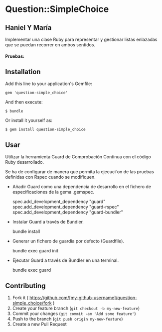 # Question::SimpleChoice

## Haniel Y María

Implementar una clase Ruby para representar y gestionar listas enlazadas que se puedan recorrer en ambos sentidos.

#### Pruebas:


## Installation

Add this line to your application's Gemfile:

    gem 'question-simple_choice'

And then execute:

    $ bundle

Or install it yourself as:

    $ gem install question-simple_choice

## Usar

Utilizar la herramienta Guard de Comprobación Continua con el código Ruby desarrollado.

Se ha de configurar de manera que permita la ejecuci´on de las pruebas definidas con Rspec cuando se modifiquen.

- Añadir Guard como una dependencia de desarrollo en el fichero de especificaciones de la gema .gemspec.

    spec.add_development_dependency "guard"
    spec.add_development_dependency "guard-rspec"
    spec.add_development_dependency "guard-bundler"

- Instalar Guard a través de Bundler.

    bundle install

- Generar un fichero de guardia por defecto (Guardfile).

    bundle exec guard init

- Ejecutar Guard a través de Bundler en una terminal.

    bundle exec guard

## Contributing

1. Fork it ( https://github.com/[my-github-username]/question-simple_choice/fork )
2. Create your feature branch (`git checkout -b my-new-feature`)
3. Commit your changes (`git commit -am 'Add some feature'`)
4. Push to the branch (`git push origin my-new-feature`)
5. Create a new Pull Request

